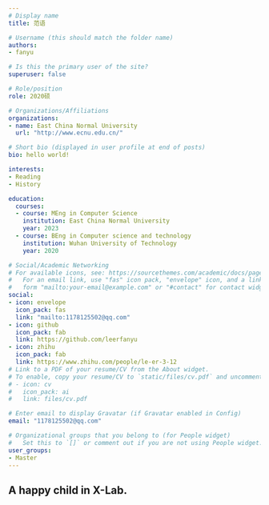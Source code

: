 ```yaml
---
# Display name
title: 范语

# Username (this should match the folder name)
authors:
- fanyu

# Is this the primary user of the site?
superuser: false

# Role/position
role: 2020硕

# Organizations/Affiliations
organizations:
- name: East China Normal University
  url: "http://www.ecnu.edu.cn/"

# Short bio (displayed in user profile at end of posts)
bio: hello world!

interests:
- Reading
- History

education:
  courses:
  - course: MEng in Computer Science
    institution: East China Normal University
    year: 2023
  - course: BEng in Computer science and technology
    institution: Wuhan University of Technology
    year: 2020

# Social/Academic Networking
# For available icons, see: https://sourcethemes.com/academic/docs/page-builder/#icons
#   For an email link, use "fas" icon pack, "envelope" icon, and a link in the
#   form "mailto:your-email@example.com" or "#contact" for contact widget.
social:
- icon: envelope
  icon_pack: fas
  link: "mailto:1178125502@qq.com"
- icon: github
  icon_pack: fab
  link: https://github.com/leerfanyu
- icon: zhihu
  icon_pack: fab
  link: https://www.zhihu.com/people/le-er-3-12
# Link to a PDF of your resume/CV from the About widget.
# To enable, copy your resume/CV to `static/files/cv.pdf` and uncomment the lines below.
# - icon: cv
#   icon_pack: ai
#   link: files/cv.pdf

# Enter email to display Gravatar (if Gravatar enabled in Config)
email: "1178125502@qq.com"

# Organizational groups that you belong to (for People widget)
#   Set this to `[]` or comment out if you are not using People widget.
user_groups:
- Master
---
```


## A happy child in X-Lab.
